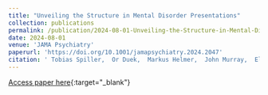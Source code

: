 ```yaml
---
title: "Unveiling the Structure in Mental Disorder Presentations"
collection: publications
permalink: /publication/2024-08-01-Unveiling-the-Structure-in-Mental-Disorder-Presentations
date: 2024-08-01
venue: 'JAMA Psychiatry'
paperurl: 'https://doi.org/10.1001/jamapsychiatry.2024.2047'
citation: ' Tobias Spiller,  Or Duek,  Markus Helmer,  John Murray,  Elliot Fielstein,  Robert Pietrzak,  Roland Känel,  Ilan Harpaz-Rotem, &quot;Unveiling the Structure in Mental Disorder Presentations.&quot; JAMA Psychiatry, 2024.'
---
```

[Access paper here](https://doi.org/10.1001/jamapsychiatry.2024.2047){:target="_blank"}
